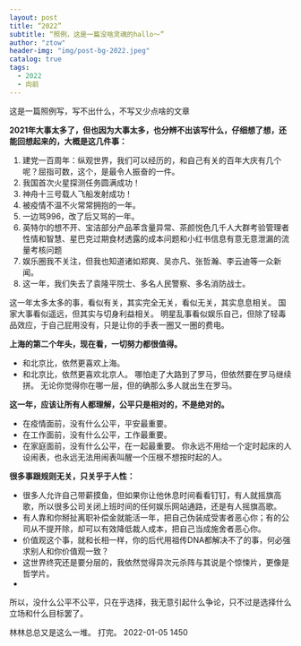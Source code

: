 ```yaml
---
layout: post
title: “2022”
subtitle: “照例，这是一篇没啥灵魂的hallo～”
author: "ztow"
header-img: "img/post-bg-2022.jpeg"
catalog: true
tags:
  - 2022
  - 向前
---
```

这是一篇照例写，写不出什么，不写又少点啥的文章

**2021年大事太多了，但也因为大事太多，也分辨不出该写什么，仔细想了想，还能回想起来的，大概是这几件事：**
1. 建党一百周年：纵观世界，我们可以经历的，和自己有关的百年大庆有几个呢？屈指可数，这个，是最令人振奋的一件。
2. 我国首次火星探测任务圆满成功！
3. 神舟十三号载人飞船发射成功！
4. 被疫情不温不火常常拥抱的一年。
5. 一边骂996，改了后又骂的一年。
6. 英特尔的想不开、宝洁部分产品苯含量异常、茶颜悦色几千人大群考验管理者性情和智慧、星巴克过期食材透露的成本问题和小红书信息有意无意泄漏的流量考核问题
7. 娱乐圈我不关注，但我也知道诸如郑爽、吴亦凡、张哲瀚、李云迪等一众新闻。
8. 这一年，我们失去了袁隆平院士、多名人民警察、多名消防战士。

这一年太多太多的事，看似有关，其实完全无关，看似无关，其实息息相关。
国家大事看似遥远，但其实与切身利益相关。
明星乱事看似娱乐自己，但除了轻毒品效应，于自己屁用没有，只是让你的手表一圈又一圈的费电。

**上海的第二个年头，现在看，一切努力都很值得。**
- 和北京比，依然更喜欢上海。
- 和北京比，依然更喜欢北京人。
哪怕走了大路到了罗马，但依然要在罗马继续拼。
无论你觉得你在哪一层，但的确那么多人就出生在罗马。

**这一年，应该让所有人都理解，公平只是相对的，不是绝对的。**
- 在疫情面前，没有什么公平，平安最重要。
- 在工作面前，没有什么公平，工作最重要。
- 在家庭面前，没有什么公平，在一起最重要。
你永远不用给一个定时起床的人设闹表，也永远无法用闹表叫醒一个压根不想按时起的人。

**很多事跟规则无关，只关乎于人性：**
- 很多人允许自己带薪摸鱼，但如果你让他休息时间看看钉钉，有人就摇旗高歌，所以很多公司关闭上班时间的任何娱乐网站通路，还是有人摇旗高歌。
- 有人靠和你掰扯离职补偿金就能活一年，把自己伪装成受害者恶心你；有的公司从不提开除，却可以有效降低裁人成本，把自己当成施舍者恶心你。
- 价值观这个事，就和长相一样，你的后代用祖传DNA都解决不了的事，何必强求别人和你价值观一致？
- 这世界终究还是要分层的，我依然觉得异次元杀阵与其说是个惊悚片，更像是哲学片。
- 
所以，没什么公平不公平，只在乎选择，我无意引起什么争论，只不过是选择什么立场和什么目标罢了。


林林总总又是这么一堆。
打完。
2022-01-05 1450
